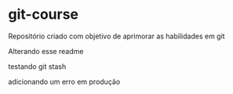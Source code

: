 # git-course
Repositório criado com objetivo de aprimorar as habilidades em git

Alterando esse readme

testando git stash

adicionando um erro em produção
